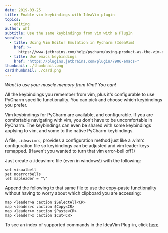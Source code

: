 ```yaml
---
date: 2019-03-25
title: Enable vim keybindings with IdeaVim plugin
topics:
  - editing
author: wht
subtitle: Use the same keybindings from vim with a PlugIn
seealso:
  - title: Using Vim Editor Emulation in Pycharm (IdeaVim)
    href: >-
      https://www.jetbrains.com/help/pycharm/using-product-as-the-vim-editor.html
  - title: Use emacs keybindings
    href: "https://plugins.jetbrains.com/plugin/7906-emacs-"
thumbnail: ./thumbnail.png
cardThumbnail: ./card.png
---
```


_Want to use your muscle memory from Vim? You can!_

All the keybindings you remember from vim, plus it's configurable to use
PyCharm specific functionality. You can pick and choose which
keybindings you prefer.

Vim keybindings for PyCharm are available, and configurable. If you are
comfortable navigating with vim, you don't have to be uncomfortable in
PyCharm. The keybindings can even be shared with some keybindings applying
to vim, and some to the native PyCharm keybindings.

A file, `.ideavimrc`, provides a configuration method just like a .vimrc
configuration file so keybindings can be adjusted and vim leader keys
remapped. (Haven't you wanted to turn that vim error-bell off?)

Just create a .ideavimrc file (even in windows!) with the following:

```
set visualbell
set noerrorbells
let mapleader = "\"

```

Append the following to that same file to use the copy-paste
functionality without having to worry about which clipboard you are
accessing:

```
map <leader>a :action $SelectAll<CR>
map <leader>c :action $Copy<CR>
map <leader>v :action $Paste<CR>
map <leader>x :action $Cut<CR>
```

To see an index of supported commands in the IdeaVim Plug-in, click [here](https://github.com/JetBrains/ideavim/wiki/set-commands)
